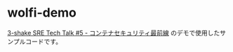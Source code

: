 # wolfi-demo

[3-shake SRE Tech Talk #5 - コンテナセキュリティ最前線](https://3-shake.connpass.com/event/277945/) のデモで使用したサンプルコードです。
